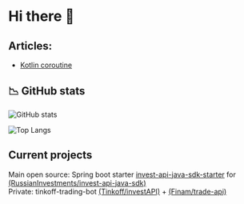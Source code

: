 # Hi there 👋

## Articles: 
- [Kotlin coroutine](https://github.com/Dankosik/Dankosik/blob/main/articles/coroutine.md)


## :chart_with_downwards_trend: GitHub stats
![GitHub stats](https://github-readme-stats.vercel.app/api?username=Dankosik&show_icons=true&theme=gruvbox)

![Top Langs](https://github-readme-stats.vercel.app/api/top-langs/?username=Dankosik&layout=compact&show_icons=true&theme=gruvbox)

## Current projects
Main open source: Spring boot starter [invest-api-java-sdk-starter](https://github.com/Dankosik/invest-api-java-sdk-starter) for [(RussianInvestments/invest-api-java-sdk)](https://github.com/RussianInvestments/invest-api-java-sdk) <br/>
Private: tinkoff-trading-bot [(Tinkoff/investAPI)](https://github.com/Tinkoff/investAPI/) + [(Finam/trade-api)](https://github.com/FinamWeb/trade-api-docs) <br/>
